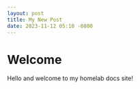 ```yaml
---
layout: post
title: My New Post
date: 2023-11-12 05:10 -0800
---
```


# Welcome

Hello and welcome to my homelab docs site!